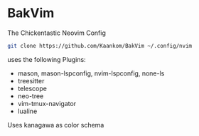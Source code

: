 # BakVim
The Chickentastic Neovim Config

```bash
git clone https://github.com/Kaankom/BakVim ~/.config/nvim
```
uses the following Plugins:
  - mason, mason-lspconfig, nvim-lspconfig, none-ls
  - treesitter
  - telescope
  - neo-tree
  - vim-tmux-navigator
  - lualine

Uses kanagawa as color schema
